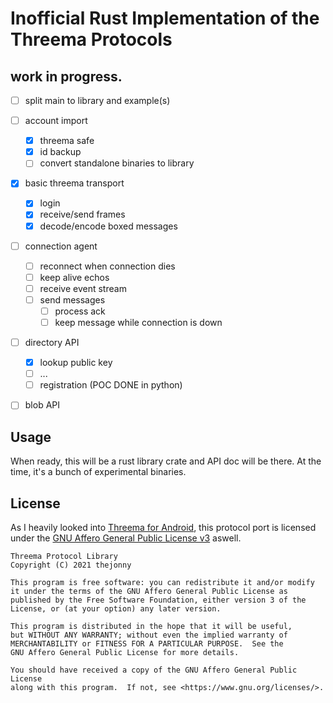 # Inofficial Rust Implementation of the Threema Protocols

## work in progress.
 - [ ] split main to library and example(s)
 - [ ] account import
   - [x] threema safe
   - [x] id backup
   - [ ] convert standalone binaries to library
 - [x] basic threema transport
   - [x] login
   - [x] receive/send frames
   - [x] decode/encode boxed messages
 - [ ] connection agent
   - [ ] reconnect when connection dies
   - [ ] keep alive echos
   - [ ] receive event stream
   - [ ] send messages
     - [ ] process ack
	 - [ ] keep message while connection is down
 - [ ] directory API
   - [x] lookup public key
   - [ ] ...
   - [ ] registration (POC DONE in python)
 - [ ] blob API


## Usage
When ready, this will be a rust library crate and API doc will be there.
At the time, it's a bunch of experimental binaries.

## License
As I heavily looked into [Threema for Android](https://github.com/threema-ch/threema-android/), this protocol port is licensed under the [GNU Affero General Public License v3](agpl-3.0.md) aswell.


    Threema Protocol Library
    Copyright (C) 2021 thejonny

    This program is free software: you can redistribute it and/or modify
    it under the terms of the GNU Affero General Public License as
    published by the Free Software Foundation, either version 3 of the
    License, or (at your option) any later version.

    This program is distributed in the hope that it will be useful,
    but WITHOUT ANY WARRANTY; without even the implied warranty of
    MERCHANTABILITY or FITNESS FOR A PARTICULAR PURPOSE.  See the
    GNU Affero General Public License for more details.

    You should have received a copy of the GNU Affero General Public License
    along with this program.  If not, see <https://www.gnu.org/licenses/>.
